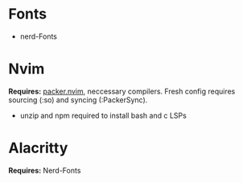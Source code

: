 # Fonts
  - nerd-Fonts

# Nvim
**Requires:** [packer.nvim](https://github.com/wbthomason/packer.nvim), neccessary compilers. Fresh config requires sourcing (:so) and syncing (:PackerSync).
  - unzip and npm required to install bash and c LSPs

# Alacritty
**Requires:** Nerd-Fonts
